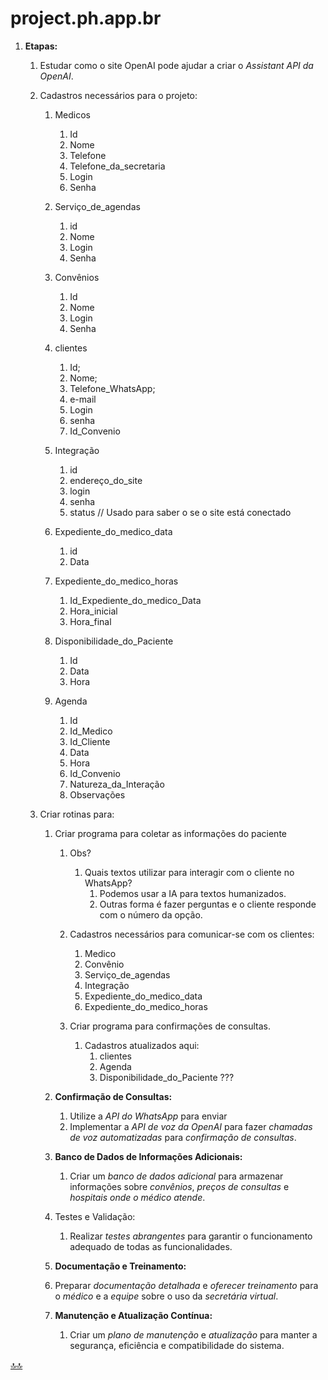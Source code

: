 <div class="header" id="myHeader">
  <div class="navbar" w3-include-html="/menu.inc"> </div>
</div>
<div class="title"><script> document.write(document.title);</script></div>  
<main>
<!-- markdownlint-disable-next-line -->
<span id="topo"><span>

# project.ph.app.br

1. **Etapas:**
   1. Estudar como o site OpenAI pode ajudar a criar o  _Assistant API da OpenAI_.
   2. Cadastros necessários para o projeto:
      1. Medicos
         1. Id
         2. Nome
         3. Telefone
         4. Telefone_da_secretaria
         5. Login
         6. Senha

      2. Serviço_de_agendas
         1. id
         2. Nome
         3. Login
         4. Senha

      3. Convênios
         1. Id
         2. Nome
         3. Login
         4. Senha

      4. clientes
         1. Id;
         2. Nome;
         3. Telefone_WhatsApp;
         4. e-mail
         5. Login
         6. senha
         7. Id_Convenio

      5. Integração
         1. id
         2. endereço_do_site
         3. login
         4. senha
         5. status // Usado para saber o se o site está conectado

      6. Expediente_do_medico_data
         1. id
         2. Data

      7. Expediente_do_medico_horas
         1. Id_Expediente_do_medico_Data
         2. Hora_inicial
         3. Hora_final

      8. Disponibilidade_do_Paciente
         1. Id
         2. Data
         3. Hora

      9. Agenda
         1. Id
         2. Id_Medico
         3. Id_Cliente
         4. Data
         5. Hora
         6. Id_Convenio
         7. Natureza_da_Interação
         8. Observações

   3. Criar rotinas para:
      1. Criar programa para coletar as informações do paciente
         1. Obs?
            1. Quais textos utilizar para interagir com o cliente no WhatsApp?
               1. Podemos usar a IA para textos humanizados.
               2. Outras forma é fazer perguntas e o cliente responde com o número da opção.

         2. Cadastros necessários para comunicar-se com os clientes:
            1. Medico
            2. Convênio
            3. Serviço_de_agendas
            4. Integração
            5. Expediente_do_medico_data
            6. Expediente_do_medico_horas
         3. Criar programa para confirmações de consultas.
            1. Cadastros atualizados aqui:
               1. clientes
               2. Agenda
               3. Disponibilidade_do_Paciente
???
  
      4. **Confirmação de Consultas:**
         1. Utilize a _API do WhatsApp_ para enviar 
         2. Implementar a _API de voz da OpenAI_ para fazer _chamadas de voz automatizadas_ para _confirmação de consultas_.

      5. **Banco de Dados de Informações Adicionais:**
         1. Criar um _banco de dados adicional_ para armazenar informações sobre _convênios_, _preços de consultas_ e _hospitais onde o médico atende_.

      6. Testes e Validação:
         1. Realizar _testes abrangentes_ para garantir o funcionamento adequado de todas as funcionalidades.

      7.  **Documentação e Treinamento:**
         1. Preparar _documentação detalhada_ e _oferecer treinamento_ para o _médico_ e a _equipe_ sobre o uso da _secretária virtual_.

      8.  **Manutenção e Atualização Contínua:**
          1. Criar um _plano de manutenção_ e _atualização_ para manter a segurança, eficiência e compatibilidade do sistema.

<!-- markdownlint-disable-next-line -->
</main>

[🔝🔝](#topo "Retorna ao topo")
